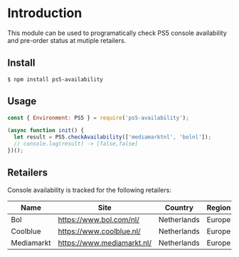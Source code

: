 # Introduction

This module can be used to programatically check PS5 console availability and pre-order status at mutiple retailers.

## Install

```
$ npm install ps5-availability
```

## Usage

```javascript
const { Environment: PS5 } = require('ps5-availability');

(async function init() {
  let result = PS5.checkAvailability(['mediamarktnl', 'bolnl']);
  // console.log(result) -> [false,false]
})();
```

## Retailers

Console availability is tracked for the following retailers:

| Name       | Site                       | Country     | Region | Type           |
| ---------- | -------------------------- | ----------- | ------ | -------------- |
| Bol        | https://www.bol.com/nl/    | Netherlands | Europe | `bolnl`        |
| Coolblue   | https://www.coolblue.nl/   | Netherlands | Europe | `coolbluenl`   |
| Mediamarkt | https://www.mediamarkt.nl/ | Netherlands | Europe | `mediamarktnl` |
